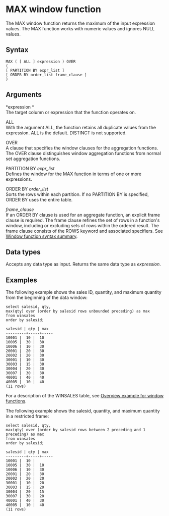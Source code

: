 # MAX window function<a name="r_WF_MAX"></a>

 The MAX window function returns the maximum of the input expression values\. The MAX function works with numeric values and ignores NULL values\. 

## Syntax<a name="r_WF_MAX-synopsis"></a>

```
MAX ( [ ALL ] expression ) OVER
(
[ PARTITION BY expr_list ]
[ ORDER BY order_list frame_clause ]
)
```

## Arguments<a name="r_WF_MAX-arguments"></a>

 *expression *   
The target column or expression that the function operates on\. 

ALL   
With the argument ALL, the function retains all duplicate values from the expression\. ALL is the default\. DISTINCT is not supported\.

OVER   
 A clause that specifies the window clauses for the aggregation functions\. The OVER clause distinguishes window aggregation functions from normal set aggregation functions\.

PARTITION BY *expr\_list*   
Defines the window for the MAX function in terms of one or more expressions\.

ORDER BY *order\_list*   
Sorts the rows within each partition\. If no PARTITION BY is specified, ORDER BY uses the entire table\.

 *frame\_clause*   
If an ORDER BY clause is used for an aggregate function, an explicit frame clause is required\. The frame clause refines the set of rows in a function's window, including or excluding sets of rows within the ordered result\. The frame clause consists of the ROWS keyword and associated specifiers\. See [Window function syntax summary](r_Window_function_synopsis.md)\.

## Data types<a name="r_WF_MAX-data-types"></a>

Accepts any data type as input\. Returns the same data type as *expression*\.

## Examples<a name="r_WF_MAX-examples"></a>

The following example shows the sales ID, quantity, and maximum quantity from the beginning of the data window: 

```
select salesid, qty,
max(qty) over (order by salesid rows unbounded preceding) as max
from winsales
order by salesid;

salesid | qty | max
---------+-----+-----
10001 |  10 |  10
10005 |  30 |  30
10006 |  10 |  30
20001 |  20 |  30
20002 |  20 |  30
30001 |  10 |  30
30003 |  15 |  30
30004 |  20 |  30
30007 |  30 |  30
40001 |  40 |  40
40005 |  10 |  40
(11 rows)
```

For a description of the WINSALES table, see [Overview example for window functions](c_Window_functions.md#r_Window_function_example)\. 

The following example shows the salesid, quantity, and maximum quantity in a restricted frame: 

```
select salesid, qty,
max(qty) over (order by salesid rows between 2 preceding and 1 preceding) as max
from winsales
order by salesid;

salesid | qty | max
---------+-----+-----
10001 |  10 |
10005 |  30 |  10
10006 |  10 |  30
20001 |  20 |  30
20002 |  20 |  20
30001 |  10 |  20
30003 |  15 |  20
30004 |  20 |  15
30007 |  30 |  20
40001 |  40 |  30
40005 |  10 |  40
(11 rows)
```